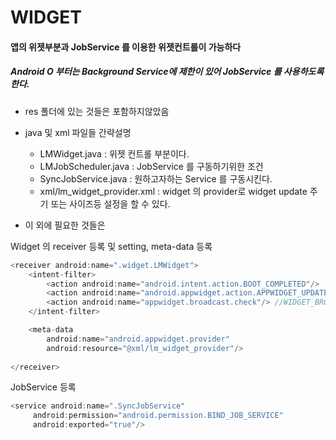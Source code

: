 # WIDGET
#### 앱의 위젯부분과 JobService 를 이용한 위젯컨트롤이 가능하다
##### Android O 부터는 Background Service에 제한이 있어 JobService 를 사용하도록 한다.

* res 폴더에 있는 것들은 포함하지않았음
* java 및 xml 파일들 간략설명
   * LMWidget.java : 위젯 컨트롤 부분이다.
   * LMJobScheduler.java : JobService 를 구동하기위한 조건
   * SyncJobService.java : 원하고자하는 Service 를 구동시킨다.
   * xml/lm_widget_provider.xml : widget 의 provider로 widget update 주기 또는 사이즈등 설정을 할 수 있다.
   
* 이 외에 필요한 것들은

Widget 의 receiver 등록 및 setting, meta-data 등록

```java
<receiver android:name=".widget.LMWidget">
	<intent-filter>
		<action android:name="android.intent.action.BOOT_COMPLETED"/>
		<action android:name="android.appwidget.action.APPWIDGET_UPDATE"/>
		<action android:name="appwidget.broadcast.check"/> //WIDGET_BROADCAST_CHECK
	</intent-filter>

	<meta-data
		android:name="android.appwidget.provider"
		android:resource="@xml/lm_widget_provider"/>
		
</receiver>
```

JobService 등록
```java
<service android:name=".SyncJobService"
	 android:permission="android.permission.BIND_JOB_SERVICE"
	 android:exported="true"/>
```
